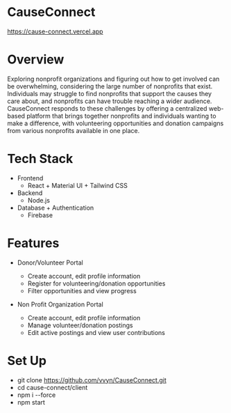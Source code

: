 # CauseConnect
https://cause-connect.vercel.app

# Overview
Exploring nonprofit organizations and figuring out how to get involved can be overwhelming, considering the large number of nonprofits that exist. Individuals may struggle to find nonprofits that support the causes they care about, and nonprofits can have trouble reaching a wider audience. CauseConnect responds to these challenges by offering a centralized web-based platform that brings together nonprofits and individuals wanting to make a difference, with volunteering opportunities and donation campaigns from various nonprofits available in one place.

# Tech Stack
- Frontend
    - React + Material UI + Tailwind CSS
- Backend
    - Node.js
- Database + Authentication
    - Firebase

# Features
- Donor/Volunteer Portal​
    - Create account, edit profile information​
    - Register for volunteering/donation opportunities​
    - Filter opportunities and view progress​

- Non Profit Organization Portal​
    - Create account, edit profile information​
    - Manage volunteer/donation postings​
    - Edit active postings and view user contributions​

# Set Up
- git clone https://github.com/vvyn/CauseConnect.git
- cd cause-connect/client
- npm i --force
- npm start
​